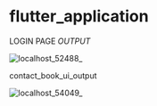 # flutter_application

LOGIN PAGE _OUTPUT_

![localhost_52488_](https://user-images.githubusercontent.com/108115666/198061065-c1ecc84d-ad89-4178-bed7-d1b691624ef3.png)

contact_book_ui_output

![localhost_54049_](https://user-images.githubusercontent.com/108115666/198844588-0ca2895d-061d-4545-8ddb-695ac3548229.png)
